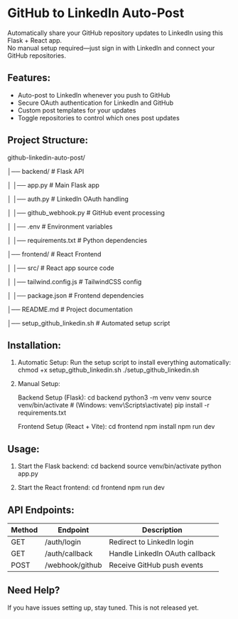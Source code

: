 # GitHub to LinkedIn Auto-Post
Automatically share your GitHub repository updates to LinkedIn using this Flask + React app.  
No manual setup required—just sign in with LinkedIn and connect your GitHub repositories.

## Features:
- Auto-post to LinkedIn whenever you push to GitHub  
- Secure OAuth authentication for LinkedIn and GitHub  
- Custom post templates for your updates  
- Toggle repositories to control which ones post updates  

## Project Structure:
github-linkedin-auto-post/

│── backend/           # Flask API

│   │── app.py         # Main Flask app

│   │── auth.py        # LinkedIn OAuth handling

│   │── github_webhook.py  # GitHub event processing

│   │── .env           # Environment variables

│   │── requirements.txt  # Python dependencies

│── frontend/          # React Frontend

│   │── src/           # React app source code

│   │── tailwind.config.js  # TailwindCSS config

│   │── package.json   # Frontend dependencies

│── README.md          # Project documentation

│── setup_github_linkedin.sh  # Automated setup script

## Installation:
1. Automatic Setup:
   Run the setup script to install everything automatically:
   chmod +x setup_github_linkedin.sh
   ./setup_github_linkedin.sh

2. Manual Setup:

   Backend Setup (Flask):
   cd backend
   python3 -m venv venv
   source venv/bin/activate  # (Windows: venv\\Scripts\\activate)
   pip install -r requirements.txt

   Frontend Setup (React + Vite):
   cd frontend
   npm install
   npm run dev

## Usage:
1. Start the Flask backend:
   cd backend
   source venv/bin/activate
   python app.py

2. Start the React frontend:
   cd frontend
   npm run dev

## API Endpoints:
Method  | Endpoint          | Description  
--------|------------------|-----------------------------  
GET     | /auth/login      | Redirect to LinkedIn login  
GET     | /auth/callback   | Handle LinkedIn OAuth callback  
POST    | /webhook/github  | Receive GitHub push events  

## Need Help?
If you have issues setting up, stay tuned. This is not released yet.
